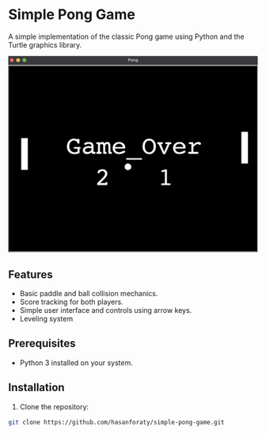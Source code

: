 # Simple Pong Game

A simple implementation of the classic Pong game using Python and the Turtle graphics library.

![Pong Game Demo](pong_game.png)

## Features
- Basic paddle and ball collision mechanics.
- Score tracking for both players.
- Simple user interface and controls using arrow keys.
- Leveling system

## Prerequisites

- Python 3 installed on your system.

## Installation

1. Clone the repository:

```bash
git clone https://github.com/hasanforaty/simple-pong-game.git
```
